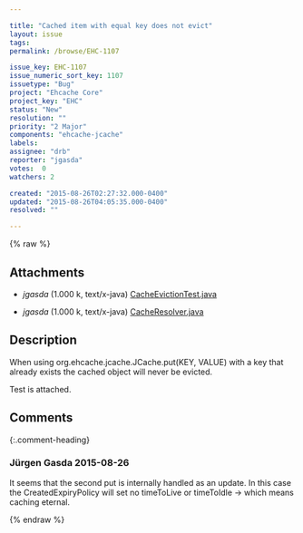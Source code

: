 ```yaml
---

title: "Cached item with equal key does not evict"
layout: issue
tags: 
permalink: /browse/EHC-1107

issue_key: EHC-1107
issue_numeric_sort_key: 1107
issuetype: "Bug"
project: "Ehcache Core"
project_key: "EHC"
status: "New"
resolution: ""
priority: "2 Major"
components: "ehcache-jcache"
labels: 
assignee: "drb"
reporter: "jgasda"
votes:  0
watchers: 2

created: "2015-08-26T02:27:32.000-0400"
updated: "2015-08-26T04:05:35.000-0400"
resolved: ""

---
```




{% raw %}


## Attachments
  
* <em>jgasda</em> (1.000 k, text/x-java) [CacheEvictionTest.java](/attachments/EHC/EHC-1107/CacheEvictionTest.java)
  
* <em>jgasda</em> (1.000 k, text/x-java) [CacheResolver.java](/attachments/EHC/EHC-1107/CacheResolver.java)
  



## Description

<div markdown="1" class="description">

When using org.ehcache.jcache.JCache.put(KEY, VALUE) with a key that already exists the cached object will never be evicted.

Test is attached. 

</div>

## Comments


{:.comment-heading}
### **Jürgen Gasda** <span class="date">2015-08-26</span>

<div markdown="1" class="comment">

It seems that the second put is internally handled as an update. In this case the CreatedExpiryPolicy will set no timeToLive or timeToIdle -> which means caching eternal.

</div>



{% endraw %}
